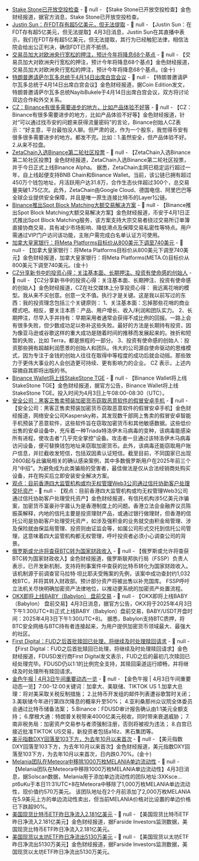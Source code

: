 - [Stake Stone已开放空投检查](https://x.com/Stake_Stone/status/1907678727129137444) - 📰 null - 【Stake Stone已开放空投检查】金色财经报道，据官方消息，Stake Stone已开放空投检查。
- [Justin Sun：在FDT存有超5亿美元，但无法提取]() - 📰 null - 【Justin Sun：在FDT存有超5亿美元，但无法提取】4月3日消息，Justin Sun在其直播中表示，我们在FDT存有超5亿美元，但无法提取，其行为已经触犯法律，相信法院会给出公正判决，确信FDT已资不抵债。
- [交易员加大对欧洲央行宽松的押注，预计今年将降息68个基点]() - 📰 null - 【交易员加大对欧洲央行宽松的押注，预计今年将降息68个基点】金色财经报道，交易员加大对欧洲央行宽松的押注，预计今年将降息68个基点。(金十)
- [特朗普邀请萨尔瓦多总统于4月14日出席白宫会议](https://x.com/CoinEdition/status/1907672525623919093) - 📰 null - 【特朗普邀请萨尔瓦多总统于4月14日出席白宫会议】金色财经报道，据Coin Edition发文，特朗普邀请萨尔瓦多总统NayibBukele于4月14日出席白宫会议，双方将讨论双边合作和外交关系。
- [CZ：Binance有很多需要进步的地方，比如产品体验不好等](https://x.com/cz_binance/status/1907670734102483450) - 📰 null - 【CZ：Binance有很多需要进步的地方，比如产品体验不好等】金色财经报道，针对“可以通过找币安的问题来获得流量密码”的言论，Binance创始人CZ表示：“好主意，平台最怕没人聊。但严肃的说，作为一个股东，我觉得币安有很多很多需要进步的地方。都发不完。比如：1.虽然安全，但产品体验不好。 2.从来不拉盘。
- [ZetaChain入选Binance第二轮社区投票](https://x.com/zetablockchain/status/1907599957529608409?s=46&t=q4kMoRqzWXLJ8XIMSMgUcg) - 📰 null - 【ZetaChain入选Binance第二轮社区投票】金色财经报道，ZetaChain入选Binance第二轮社区投票，并于今日正式上线Binance Alpha。 
据悉，ZetaChain主网已稳定运行超过一年，自上线起便支持BNB Chain和Binance Wallet。当前，该公链已拥有超过450万个钱包地址，月活跃用户达31.8万，合作生态伙伴超过300个，总交易量突破1.75亿次。此外，ZetaChain由Google Cloud、德国电信、阿里巴巴等全球企业提供安全保障，并且是唯一原生连接比特币的Layer1公链。
- [Binance推出Spot Block Matching大额交易解决方案](https://www.binance.com/zh-CN/support/announcement/detail/292160b7ceb34b87b965bc4580506671) - 📰 null - 【Binance推出Spot Block Matching大额交易解决方案】金色财经报道，币安于4月1日正式推出Spot Block Matching服务，该方案支持大宗交易者绕过交易所订单簿直接协商交易，具有减少市场影响、降低滑点及保障交易私密性等特点。用户需通过VIP门户访问该功能，主账户需完成白名单认证方可使用。
- [加拿大皇家银行：将Meta Platforms目标价从800美元下调至740美元]() - 📰 null - 【加拿大皇家银行：将Meta Platforms目标价从800美元下调至740美元】金色财经报道，加拿大皇家银行：将Meta Platforms(META.O)目标价从800美元下调至740美元。(金十)
- [CZ分享新书中的投资心得：关注基本面、长期押注、投资有使命感的创始人](https://x.com/cz_binance/status/1907667899365605418) - 📰 null - 【CZ分享新书中的投资心得：关注基本面、长期押注、投资有使命感的创始人】金色财经报道，CZ在社交媒体上分享投资心得： 
我远离花哨的模型。我从来不买创意。创意一文不值。执行才是关键。这是我以前写过的东西：我的投资理念包括三个关键原则： 
1、关注基本面：忘掉那些花哨的商业模式吧。相反，要关注本质：产品、用户增长、收入/利润和团队实力。 
2、长期押注，尽早入手并持有：早期采用者通常会获得不成比例的回报。一路上会有很多失败，但少数成功足以弥补这些失败。最好的方法是长期持有投资，因为像亚马逊或谷歌这样的重大成功是随着时间的推移而发展起来的。挫折和短暂的失败，比如 Terra，都是旅程的一部分。 
3、投资有使命感的创始人：投资那些拥有超越利润愿景的创始人和团队。伟大的公司源自使命驱动的思维模式，因为专注于金钱的创始人往往在取得中等程度的成功后就会动摇。那些致力于更伟大事业的人会创造更可持续、更有影响力的企业。 
CZ 表示，上述内容摘自其即将出版的书。
- [Binance Wallet将上线StakeStone TGE](https://x.com/BinanceWallet/status/1907659538775302393) - 📰 null - 【Binance Wallet将上线StakeStone TGE】金色财经报道，据官方公告，Binance Wallet将上线StakeStone TGE。投入时间为4月3日上午08:00-08:30（UTC）。
- [安全公司：黑客正售卖预装加密货币窃取恶意软件的假冒安卓手机](https://cointelegraph.com/news/counterfeit-android-devices-loaded-crypto-stealing-malware) - 📰 null - 【安全公司：黑客正售卖预装加密货币窃取恶意软件的假冒安卓手机】金色财经报道，网络安全公司Kaspersky称，其发现数千部网上售卖的假冒安卓智能手机预装了恶意软件，这些软件旨在窃取加密货币和其他敏感数据。这些低价出售的安卓设备中，充斥着一种Triada特洛伊木马病毒的变种，该病毒能感染所有进程，使攻击者“几乎完全掌控”设备。攻击者一旦通过该特洛伊木马病毒访问设备，便可替换钱包地址来窃取加密货币。此外，该病毒还能窃取用户账户信息，并拦截收发短信，包括双因素认证短信。截至目前，不同国家已出现2600起与此骗局相关的确认感染案例，其中多数俄罗斯用户在2025年前三个月“中招”。为避免成为此类骗局的受害者，最佳做法是仅从合法经销商处购买设备，并在购买后立即安装安全解决方案。
- [观点：目前香港四大监管机构或均无权管理Web3公司通过信托协助客户处理受托资产](https://www.stheadline.com/article/3443708/) - 📰 null - 【观点：目前香港四大监管机构或均无权管理Web3公司通过信托协助客户处理受托资产】金色财经报道，有信托机构涉5亿美元诈骗案，加密货币富豪孙宇晨认为是香港制度上的问题。香港立法会金融界议员陈振英解释，内地的信托主要是投资理财产品，或通过银行做理财，但香港的信托公司是协助客户处理受托资产，如涉及强积金的业务就交由积金局管理、涉及保险就由保监局管理、投资则由证监会等，如属公司形式交托到信托公司管理，这意味着四大监管机构都无权管理，呼吁投资者必须小心调查公司的背景。
- [俄罗斯或允许将查获BTC转为国家财政收入](https://cryptonews.com/news/russian-bailiffs-have-new-way-to-turn-criminals-bitcoin-into-state-revenue/?feed_id=13681&_unique_id=67ee068ff284e) - 📰 null - 【俄罗斯或允许将查获BTC转为国家财政收入】金色财经报道，俄罗斯联邦执行局（FSSP）负责人表示，已开发新机制，支持将刑事案件中查获的比特币转化为国家财政收入。该机制源于前调查官马拉特·坦比耶夫受贿案的先例，该案中成功查封约1,032枚BTC，并将其转入财政部。预计部分资产将被出售以补充国库。 
FSSP呼吁立法机关尽快明确加密资产法律地位，以推动更系统的加密资产处置流程。
- [OKX即将上线BABY（Babylon） 盘前交易]() - 📰 null - 【OKX即将上线BABY（Babylon） 盘前交易】4月3日消息，据官方公告，OKX将于2025年4月3日下午1:30(UTC+8)正式上线BABY（Babylon）盘前交易，BABY/USDT开盘时间：2025年4月3日下午1:30(UTC+8)。 
据悉，Babylon支持BTC质押，将BTC安全网络与BTC持有者连接起来，为用户提供加密货币领域最大、最强大的社区。
- [First Digital：FUD之后首批赎回已处理，将继续及时处理赎回请求](https://x.com/FirstDigitalHQ/status/1907644502501896519) - 📰 null - 【First Digital：FUD之后首批赎回已处理，将继续及时处理赎回请求】金色财经报道，FDUSD发行商First Digital发文表示，FUD之后的最初几次赎回已经处理完毕。FDUSD仍以1:1的比例完全支持，其赎回渠道运行顺畅，并将继续及时处理所有赎回请求。
- [金色午报 | 4月3日午间重要动态一览]() - 📰 null - 【金色午报 | 4月3日午间重要动态一览】7:00-12:00关键词：加拿大、美联储、TIKTOK US 
1.加拿大总理：将对美采取关税反制措施； 
2.比特币开发组的邮件列表遭谷歌暂时关闭； 
3.美联储今年进行第四次降息的概率升至50%； 
4.亚利桑那州众议院全体委员会通过比特币储备法案； 
5.Binance：FDUSD审计报告确认由1:1美元全额支持； 
6.摩根大通：特朗普关税带来4000亿美元税收，同时带来衰退威胁； 
7.南非税务局：加密资产交易参与者须强制注册，否则将被视为违法； 
8.白宫已接近批准TIKTOK US交易，新投资者包括a16z、黑石集团等。
- [美元指数DXY回落至103下方，为去年10月以来首次]() - 📰 null - 【美元指数DXY回落至103下方，为去年10月以来首次】金色财经报道，美元指数DXY回落至103下方，为去年10月以来首次，日内跌0.70%。(金十)
- [Melania团队在Meteora中移除1000万枚MELANIA单边流动性](https://solscan.io/tx/5wvHBDRCRYNpz1YCwrNKvrZPsuZ6KPb7HicAYAojTH69TSYyDZkhWGJQ1kqgR5DDgbAfkvucjBPJSTJabTrLkute) - 📰 null - 【Melania团队在Meteora中移除1000万枚MELANIA单边流动性】4月3日消息，据Solscan数据，Melania用于添加单边流动性的团队地址:3XKsce…pt6uKu于本日11:31UTC+8在Meteora中移除了1,000万枚MELANIA单边流动性，现价值约570万美元。 
该团队地址在2个月前添加了2,000万枚MELANIA在5.9美元上方的单边流动性卖出，但当前MELANIA价格对比设置的单边价格已下跌超90%。
- [美国现货比特币ETF昨日净流入2.181亿美元](https://farside.co.uk/btc/) - 📰 null - 【美国现货比特币ETF昨日净流入2.181亿美元】金色财经报道，据Farside Investors监测数据，美国现货比特币ETF昨日净流入2.181亿美元。
- [美国现货以太坊ETF昨日净流出5130万美元](https://farside.co.uk/eth/) - 📰 null - 【美国现货以太坊ETF昨日净流出5130万美元】金色财经报道，据Farside Investors监测数据，美国现货以太坊ETF昨日净流出5130万美元。

